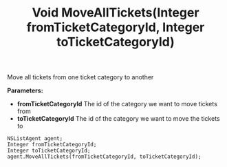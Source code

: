 ﻿---
uid: crmscript_ref_NSListAgent_MoveAllTickets
title: Void MoveAllTickets(Integer fromTicketCategoryId, Integer toTicketCategoryId)
intellisense: NSListAgent.MoveAllTickets
keywords: NSListAgent, MoveAllTickets
so.topic: reference
---

Move all tickets from one ticket category to another

**Parameters:**
 - **fromTicketCategoryId** The id of the category we want to move tickets from
 - **toTicketCategoryId** The id of the category we want to move the tickets to

```crmscript
NSListAgent agent;
Integer fromTicketCategoryId;
Integer toTicketCategoryId;
agent.MoveAllTickets(fromTicketCategoryId, toTicketCategoryId);
```

